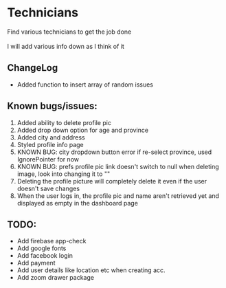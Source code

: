 # Technicians

Find various technicians to get the job done<br />
<br />
I will add various info down as I think of it<br />

## ChangeLog

- Added function to insert array of random issues

[comment]: <> (## &#40;  &#41; Creating and Styling the layouts)

[comment]: <> (✓ - placeholder layout completed<br />)

[comment]: <> (✓✓ - Layout styled<br />)

[comment]: <> (&#40;  &#41; Welcome layout<br />)

[comment]: <> (   &#40;  &#41; Onboarding layout<br />)

[comment]: <> (   &#40; ✓ &#41; Select register/login layout<br />)

[comment]: <> (&#40;   &#41; Onboarding layout &#40;Explanation of App&#41;<br />)

[comment]: <> (&#40; ✓ &#41; Login and register layout<br />)

[comment]: <> (&#40; ✓ &#41; Step 1: Choose priority &#40;appointment/emergency&#41;<br />)

[comment]: <> (&#40; ✓ &#41; Step 2a: Choose category by technician &#40;plumber, carpenter, etc...&#41;<br />)

[comment]: <> (&#40; ✓ &#41; Step 2b: Choose category by appliance &#40;Washer, AC, Drier, etc...&#41;<br />)

[comment]: <> (&#40; ✓ &#41; Step 3: Choose kind of issues &#40;door fix, high temp, etc...&#41;<br />)

[comment]: <> (&#40; ✓ &#41; Step 4: Choose technician layout<br />)

[comment]: <> (&#40; ✓ &#41; Step 5: Choose appointment date from technician profile page<br />)

[comment]: <> (&#40;  &#41; Step 6: Confirm receipt with appointment info<br />)

[comment]: <> (&#40; ✓ &#41; Consumer dashboard<br />)

[comment]: <> (&#40; ✓ &#41; Pending and completed orders list<br />)

[comment]: <> (&#40; ✓ &#41; Navigation drawer<br />)

[comment]: <> (&#40; ✓ &#41; User favourites<br />)

[comment]: <> (&#40; ✓ &#41; Setup initial user details<br />)

[comment]: <> (&#40; ✓ &#41; Standalone technician profile<br />)

[comment]: <> (&#40; ✓ &#41; Technician portfolio with gallery for every single item<br />)

[comment]: <> (&#40; ✓ &#41; Technician reviews<br />)

[comment]: <> (## Creating the logic)

[comment]: <> (&#40; ✓ &#41; Login and register<br />)

[comment]: <> (&#40; ✓ &#41; Login auto redirect to Dashboard<br />)

[comment]: <> (&#40; ✓ &#41; Add issue to database<br />)

[comment]: <> (&#40; ✓ &#41; Added UID to each issue in the database<br />)

[comment]: <> (## Features to implement:)

[comment]: <> (1. Ability for technician to choose if they can serve emergencies or not<br />)

[comment]: <> (2. Technician setup profile will include<br />)

[comment]: <> (   a. Selecting category<br />)

[comment]: <> (   b. Selecting availability for emergencies<br />)

[comment]: <> (   c. Selecting charge rate<br />)

[comment]: <> (   d. How much time average per job<br />)

[comment]: <> (   e. Contact info<br />)

[comment]: <> (3. Auto-booking system for technician to prevent conflicts<br />)

[comment]: <> (4. Confirm identity of technician using national ID<br />)

[comment]: <> (5. Online and physical payment available<br />)

[comment]: <> (6. Technician profile page will contain previous work photos and reviews,this is the )

[comment]: <> (same page that the consumer will be able to book an appointment from.<br />)

[comment]: <> (7. NO CHAT SYSTEM<br />)

## Known bugs/issues:

1. Added ability to delete profile pic
2. Added drop down option for age and province
3. Added city and address
4. Styled profile info page
5. KNOWN BUG: city dropdown button error if re-select province, used IgnorePointer for now
6. KNOWN BUG: prefs profile pic link doesn't switch to null when deleting image, look into changing it to ""
7. Deleting the profile picture will completely delete it even if the user doesn't save changes
8. When the user logs in, the profile pic and name aren't retrieved yet and displayed as empty in the dashboard page


[comment]: <> (## New things I learned:)

## TODO:

- Add firebase app-check
- Add google fonts
- Add facebook login
- Add payment
- Add user details like location etc when creating acc.
- Add zoom drawer package

[comment]: <> (Visit Facebook Developer Account and click on the app you have created, )

[comment]: <> (and at the top of the dashboard change it to Live App.)

[comment]: <> (facebook data deletion link is a problem, try to fix it later)
